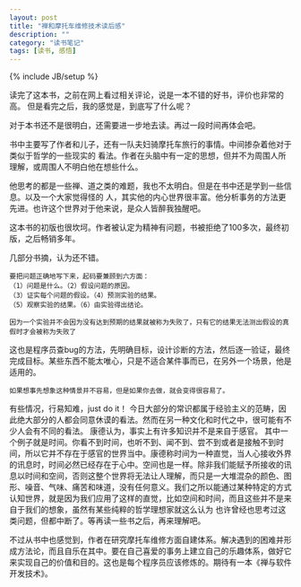 ```yaml
---
layout: post
title: "禅和摩托车维修技术读后感"
description: ""
category: "读书笔记"
tags: [读书, 感悟]
---
```

{% include JB/setup %}


读完了这本书，之前在网上看过相关评论，说是一本不错的好书，评价也非常的高。
但是看完之后，我的感觉是，到底写了什么呢？

对于本书还不是很明白，还需要进一步地去读。再过一段时间再体会吧。

书中主要写了作者和儿子，还有一队夫妇骑摩托车旅行的事情。中间掺杂着他对于类似于哲学的一些现实的
看法。作者在头脑中有一定的思想，但并不为周围人所理解，或周围人不明白他在想些什么。

他思考的都是一些禅、道之类的难题，我也不太明白。但是在书中还是学到一些信息。以及一个大家觉得怪的
人，其实他的内心世界很丰富。他分析事务的方法更先进。也许这个世界对于他来说，是众人皆醉我独醒吧。

这本书的初版也很坎坷。作者被认定为精神有问题，书被拒绝了100多次，最终初版，之后畅销多年。

几部分书摘，认为还不错。

	要把问题正确地写下来，起码要兼顾到六方面：
	（1）问题是什么。（2）假设问题的原因。
	（3）证实每个问题的假设。（4）预测实验的结果。
	（5）观察实验的结果。（6）由实验得出结论。

	因为一个实验并不会因为没有达到预期的结果就被称为失败了，只有它的结果无法测出假设的真假时才会被称为失败了
这也是程序员查bug的方法，先明确目标，设计诊断的方法，然后逐一验证，最终完成目标。某些东西不能太唯心，只是不适合某件事而已，在另外一个场景，他是适用的。

	如果想事先想象这种情景并不容易，但是如果你去做，就会变得很容易了。
有些情况，行易知难，just do it！
	今日大部分的常识都属于经验主义的范畴，因此绝大部分的人都会同意休谟的看法。然而在另一种文化和时代之中，很可能有不少人会有不同的看法。
	康德认为，事实上有许多知识并不是来自于感官。
	其中一个例子就是时间。你看不到时间，也听不到、闻不到、尝不到或者是接触不到时间，所以它并不存在于感官的世界当中。康德称时间为一种直觉，当人心接收外界的讯息时，时间必然已经存在于心中。空间也是一样。除非我们能赋予所接收的讯息以时间和空间，否则这整个世界将无法让人理解，而只是一大堆混杂的颜色、图形、噪音、气味、痛苦和味道，没有任何意义。我们之所以能通过某种特定的方式认知世界，就是因为我们应用了这样的直觉，比如空间和时间，而且这些并不是来自于我们的想象，虽然有某些纯粹的哲学理想家就这么认为
也许曾经也思考过这类问题，但都中断了。等再读一些书之后，再来理解吧。

不过从书中也感觉到，作者在研究摩托车维修方面自建体系。解决遇到的困难并形成方法论，而且自乐在其中。要在自己喜爱的事务上建立自己的乐趣体系，做好它来实现自己的价值和目的。这也是每个程序员应该修炼的。期待有一本《禅与软件开发技术》。
